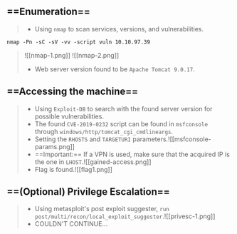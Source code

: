 ## ==**Enumeration**==
>	- Using `nmap` to scan services, versions, and vulnerabilities.
```
nmap -Pn -sC -sV -vv -script vuln 10.10.97.39
```
>	![[nmap-1.png]]
>	![[nmap-2.png]]
>	- Web server version found to be `Apache Tomcat 9.0.17`.

## ==**Accessing the machine**==
>	- Using `Exploit-DB` to search with the found server version for possible vulnerabilities. 
>	- The found `CVE-2019-0232` script can be found in `msfconsole` through `windows/http/tomcat_cgi_cmdlineargs`.
>	- Setting the `RHOSTS` and `TARGETURI` parameters.![[msfconsole-params.png]]
>	- ==Important:== If a VPN is used, make sure that the acquired IP is the one in `LHOST`.![[gained-access.png]]
>	- Flag is found.![[flag1.png]]

## ==**(Optional) Privilege Escalation**==
>	- Using metasploit's post exploit suggester, `run post/multi/recon/local_exploit_suggester`.![[privesc-1.png]]
>	- COULDN'T CONTINUE...